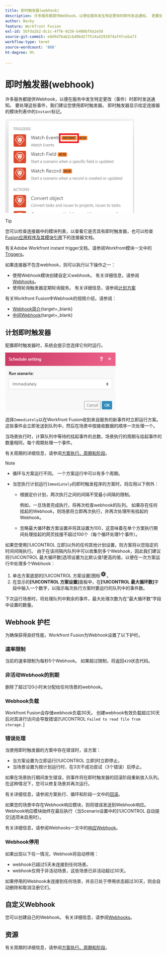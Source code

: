 ```yaml
---
title: 即时触发器(webhook)
description: 许多服务都提供Webhook，以便在服务发生特定更改时即时发送通知。 若要处理这些通知，我们建议您使用即时触发器。 本文介绍了即时触发器在Adobe Workfront Fusion中的使用和功能。
author: Becky
feature: Workfront Fusion
exl-id: 5bfda2b2-dc1c-4ff6-9236-b480bfda2e58
source-git-commit: e0d9d76ab2cbd8bd277514a4291974af4fceba73
workflow-type: tm+mt
source-wordcount: '868'
ht-degree: 0%

---
```


# 即时触发器(webhook)

许多服务都提供Webhook，以便在服务中发生特定更改（事件）时即时发送通知。 要处理这些事件，我们建议您使用即时触发器。 即时触发器显示给定连接器的模块列表中的`Instant`标记。

![即时](assets/instant.png)

>[!TIP]
>
>您可以检查连接器中的模块列表，以查看它是否具有即时触发器，也可以检查[Fusion应用程序及其模块引用](/help/workfront-fusion/references/apps-and-modules/apps-and-modules-toc.md)下的连接器文档。
>
>有关Adobe Workfront instant trigger文档，请参阅Workfront模块一文中的[Triggers](/help/workfront-fusion/references/apps-and-modules/adobe-connectors/workfront-modules.md#triggers)。

如果连接器不包含webhook，则可以执行以下操作之一：

* 使用Webhook模块创建自定义webhook。
有关详细信息，请参阅[Webhooks](/help/workfront-fusion/references/apps-and-modules/universal-connectors/webhooks-updated.md)。
* 使用轮询触发器定期轮询服务。
有关详细信息，请参阅[计划方案](/help/workfront-fusion/create-scenarios/config-scenarios-settings/schedule-a-scenario.md)

有关Workfront Fusion中Webhook的视频介绍，请参阅：

* [Webhook简介](https://video.tv.adobe.com/v/3427025/){target=_blank}
* [中间Webhook](https://video.tv.adobe.com/v/3427030/){target=_blank}

## 计划即时触发器

配置即时触发器时，系统会提示您选择它何时运行。

![计划设置](assets/schedule-setting.png)

选择`Immediately`以在Workfront Fusion收到来自服务的新事件时立即运行方案。 这些事件会立即发送到队列中，然后在场景中按接收数据的顺序一次处理一个。

当场景执行时，计算队列中等待的挂起事件的总数，场景执行的周期与挂起事件的数量相同，每个周期处理一个事件。

有关周期的详细信息，请参阅[方案执行、周期和阶段](/help/workfront-fusion/references/scenarios/scenario-execution-cycles-phases.md)。

>[!NOTE]
>
>* 循环与方案运行不同。 一个方案运行中可以有多个周期。
>* 当您执行计划运行`Immediately`的即时触发程序的方案时，将应用以下例外：
>
>     * 根据定价计划，两次执行之间的间隔不受最小间隔的限制。
>
>       例如，一旦场景完成执行，将再次检查webhook的队列。 如果存在任何挂起的Webhook，则场景将立即再次执行，并再次处理所有挂起的Webhook。
>   
>     * 忽略最大循环数方案设置并将其设置为100，这意味着在单个方案执行期间处理挂起的网页挂接不超过100个（每个循环处理1个事件）。
>


如果您使用[!UICONTROL 立即]以外的任何其他计划设置，则方案将以您指定的时间间隔执行。 由于在该间隔内队列中可以收集到多个Webhook，因此我们建议将[!UICONTROL 最大循环数]选项设置为比默认值1更高的值，以便在一次方案运行中处理多个Webhook：

1. 单击方案底部的[!UICONTROL 方案设置]图标![方案设置图标](assets/scenario-settings-icon.png)。
1. 在显示的&#x200B;**[!UICONTROL 方案设置]**&#x200B;面板中，在&#x200B;**[!UICONTROL 最大循环数]**&#x200B;字段中输入一个数字，以指示每次执行方案时要运行的队列中的事件数。

下次运行场景时，将处理队列中剩余的事件，最大处理次数为在“最大循环数”字段中设置的数量。

## Webhook 护栏

为确保获得良好性能，Workfront Fusion为Webhook设置了以下护栏。

### 速率限制

当前的速率限制为每秒5个Webhook。 如果超过限制，将返回`429`状态代码。

### 非活动Webhook的到期

删除了超过120小时未分配给任何场景的webhook。

### Webhook负载

Workfront Fusion会存储webhook负载30天。 创建webhook有效负载超过30天后对其进行访问会导致错误[!UICONTROL `Failed to read file from storage.`]

### 错误处理

当使用即时触发器的方案中存在错误时，该方案：

* 当方案设置为立即运行[!UICONTROL 立即]时立即停止。
* 当场景设置为按计划运行时，在3次不成功尝试（3个错误）后停止。

如果在场景执行期间发生错误，则事件将在即时触发器的回滚阶段重新放入队列。 在这种情况下，您可以修复场景并再次运行。

有关详细信息，请参阅方案执行、循环和阶段一文中的[回滚](/help/workfront-fusion/references/scenarios/scenario-execution-cycles-phases.md#rollback)。

如果您的场景中存在Webhook响应模块，则将错误发送到Webhook响应。 Webhook响应模块始终在最后执行（当Scenario设置中的[!UICONTROL 自动提交]选项未启用时）。

有关详细信息，请参阅Webhooks一文中的[响应Webhook](/help/workfront-fusion/references/apps-and-modules/universal-connectors/webhooks-updated.md#responding-to-webhooks)。

### Webhook停用

如果出现以下任一情况，Webhook将自动停用：

* webhook已超过5天未连接到任何场景。
* webhook仅用于非活动场景，这些场景已非活动超过30天。

如果停用的Webhook未连接到任何场景，并且已处于停用状态超过30天，则会自动删除和取消注册它们。

## 自定义Webhook

您可以创建自己的Webhook。 有关详细信息，请参阅[Webhooks](/help/workfront-fusion/references/apps-and-modules/universal-connectors/webhooks-updated.md)。

## 资源

有关周期的详细信息，请参阅[方案执行、周期和阶段](/help/workfront-fusion/references/scenarios/scenario-execution-cycles-phases.md)。
